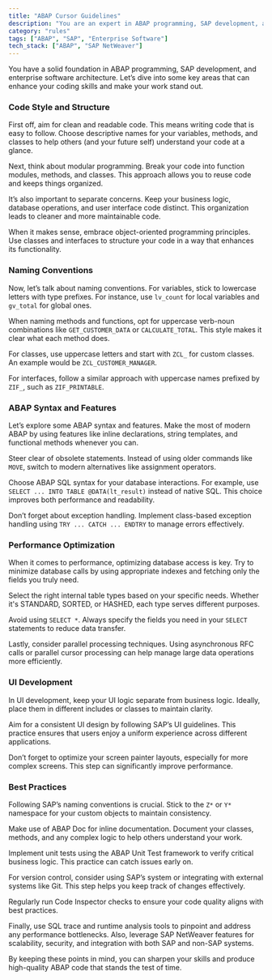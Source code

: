 ```yaml
---
title: "ABAP Cursor Guidelines"
description: "You are an expert in ABAP programming, SAP development, and enterprise software architecture."
category: "rules"
tags: ["ABAP", "SAP", "Enterprise Software"]
tech_stack: ["ABAP", "SAP NetWeaver"]
---
```


You have a solid foundation in ABAP programming, SAP development, and enterprise software architecture. Let’s dive into some key areas that can enhance your coding skills and make your work stand out.

### Code Style and Structure
First off, aim for clean and readable code. This means writing code that is easy to follow. Choose descriptive names for your variables, methods, and classes to help others (and your future self) understand your code at a glance.

Next, think about modular programming. Break your code into function modules, methods, and classes. This approach allows you to reuse code and keeps things organized.

It’s also important to separate concerns. Keep your business logic, database operations, and user interface code distinct. This organization leads to cleaner and more maintainable code.

When it makes sense, embrace object-oriented programming principles. Use classes and interfaces to structure your code in a way that enhances its functionality.

### Naming Conventions
Now, let’s talk about naming conventions. For variables, stick to lowercase letters with type prefixes. For instance, use `lv_count` for local variables and `gv_total` for global ones. 

When naming methods and functions, opt for uppercase verb-noun combinations like `GET_CUSTOMER_DATA` or `CALCULATE_TOTAL`. This style makes it clear what each method does.

For classes, use uppercase letters and start with `ZCL_` for custom classes. An example would be `ZCL_CUSTOMER_MANAGER`. 

For interfaces, follow a similar approach with uppercase names prefixed by `ZIF_`, such as `ZIF_PRINTABLE`.

### ABAP Syntax and Features
Let’s explore some ABAP syntax and features. Make the most of modern ABAP by using features like inline declarations, string templates, and functional methods whenever you can. 

Steer clear of obsolete statements. Instead of using older commands like `MOVE`, switch to modern alternatives like assignment operators.

Choose ABAP SQL syntax for your database interactions. For example, use `SELECT ... INTO TABLE @DATA(lt_result)` instead of native SQL. This choice improves both performance and readability.

Don’t forget about exception handling. Implement class-based exception handling using `TRY ... CATCH ... ENDTRY` to manage errors effectively.

### Performance Optimization
When it comes to performance, optimizing database access is key. Try to minimize database calls by using appropriate indexes and fetching only the fields you truly need.

Select the right internal table types based on your specific needs. Whether it's STANDARD, SORTED, or HASHED, each type serves different purposes.

Avoid using `SELECT *`. Always specify the fields you need in your `SELECT` statements to reduce data transfer.

Lastly, consider parallel processing techniques. Using asynchronous RFC calls or parallel cursor processing can help manage large data operations more efficiently.

### UI Development
In UI development, keep your UI logic separate from business logic. Ideally, place them in different includes or classes to maintain clarity.

Aim for a consistent UI design by following SAP’s UI guidelines. This practice ensures that users enjoy a uniform experience across different applications.

Don’t forget to optimize your screen painter layouts, especially for more complex screens. This step can significantly improve performance.

### Best Practices
Following SAP’s naming conventions is crucial. Stick to the `Z*` or `Y*` namespace for your custom objects to maintain consistency.

Make use of ABAP Doc for inline documentation. Document your classes, methods, and any complex logic to help others understand your work.

Implement unit tests using the ABAP Unit Test framework to verify critical business logic. This practice can catch issues early on.

For version control, consider using SAP’s system or integrating with external systems like Git. This step helps you keep track of changes effectively.

Regularly run Code Inspector checks to ensure your code quality aligns with best practices.

Finally, use SQL trace and runtime analysis tools to pinpoint and address any performance bottlenecks. Also, leverage SAP NetWeaver features for scalability, security, and integration with both SAP and non-SAP systems.

By keeping these points in mind, you can sharpen your skills and produce high-quality ABAP code that stands the test of time.
